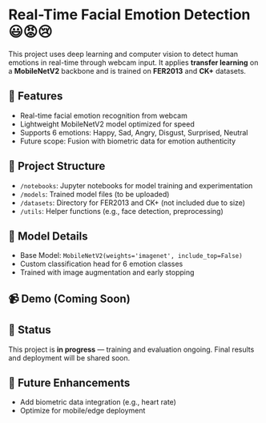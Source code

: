 # Real-Time Facial Emotion Detection 😃😡😢

This project uses deep learning and computer vision to detect human emotions in real-time through webcam input. It applies **transfer learning** on a **MobileNetV2** backbone and is trained on **FER2013** and **CK+** datasets.

## 🚀 Features
- Real-time facial emotion recognition from webcam
- Lightweight MobileNetV2 model optimized for speed
- Supports 6 emotions: Happy, Sad, Angry, Disgust, Surprised, Neutral
- Future scope: Fusion with biometric data for emotion authenticity

## 📁 Project Structure
- `/notebooks`: Jupyter notebooks for model training and experimentation
- `/models`: Trained model files (to be uploaded)
- `/datasets`: Directory for FER2013 and CK+ (not included due to size)
- `/utils`: Helper functions (e.g., face detection, preprocessing)

## 🧠 Model Details
- Base Model: `MobileNetV2(weights='imagenet', include_top=False)`
- Custom classification head for 6 emotion classes
- Trained with image augmentation and early stopping

## 📹 Demo (Coming Soon)

## 📌 Status
This project is **in progress** — training and evaluation ongoing. Final results and deployment will be shared soon.

## 🔗 Future Enhancements
- Add biometric data integration (e.g., heart rate)
- Optimize for mobile/edge deployment
